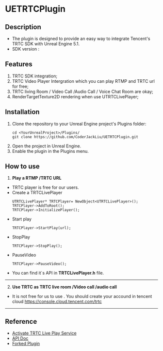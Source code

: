 # UETRTCPlugin

## Description
* The plugin is designed to provide an easy way to integrate Tencent's TRTC SDK with Unreal Engine 5.1. 
* SDK version :

## Features
1. TRTC SDK integration;
2. TRTC Video Player Intergration which you can play RTMP and TRTC url for free;
3. TRTC living Room / Video Call /Audio Call / Voice Chat Room are okay;
4. RenderTargetTexture2D rendering when use UTRTCLivePlayer;

## Installation

1. Clone the repository to your Unreal Engine project's Plugins folder:
    ```
    cd <YourUnrealProject>/Plugins/
    git clone https://github.com/CoderJackLiu/UETRTCPlugin.git
    ```
2. Open the project in Unreal Engine.
3. Enable the plugin in the Plugins menu.

## How to use
1. **Play a RTMP /TRTC URL**
- TRTC player is free for our users.
- Create a TRTCLivePlayer 
    ```
    UTRTCLivePlayer* TRTCPlayer= NewObject<UTRTCLivePlayer>();
    TRTCPlayer->AddToRoot();
    TRTCPlayer->InitializePlayer();
    ```
- Start play
    ```
    TRTCPlayer->StartPlay(url);
    ```
- StopPlay
    ```
    TRTCPlayer->StopPlay();
    ```
- PauseVideo
    ```
    TRTCPlayer->PauseVideo();
    ```
- You can find it`s API in **TRTCLivePlayer.h** file.
---

2. **Use TRTC as TRTC live room /Video call /audio call**
- It is not free for us to use . You should create your accound in tencent cloud https://console.cloud.tencent.com/trtc
---

## Reference
* [Activate TRTC Live Play Service ](https://console.cloud.tencent.com/trtc)
* [API Doc](https://liteav.sdk.qcloud.com/doc/api/zh-cn/index.html)
* [Forked Plugin](https://github.com/LiteAVSDK/TRTC_UnrealEngine.git)


    
 